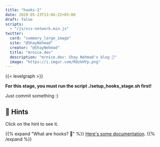 ```yaml
---
title: "hooks-2"
date: 2020-05-23T13:04:22+03:00
draft: false
scripts: 
  - "/js/vis-network.min.js"
twitter:
  card: "summary_large_image"
  site: "@ShayNehmad"
  creator: "@ShayNehmad"
  title: "mrnice.dev"
  description: "mrnice.dev: Shay Nehmad's blog 🧔"
  image: "https://i.imgur.com/ROzkHYp.png"
---
```


{{< levelgraph >}}

**For this stage, you must run the script ./setup_hooks_stage.sh first!**

Just commit something :)

## 🧩 Hints

Click on the hint to see it.

{{% expand "What are hooks? 🎣" %}}
[Here's some documentation](https://git-scm.com/book/en/v2/Customizing-Git-Git-Hooks).
{{% /expand %}}
